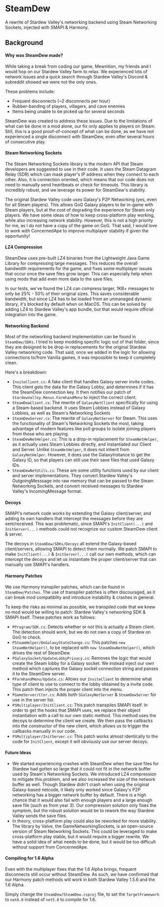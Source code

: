 SteamDew
===
A rewrite of Stardew Valley's networking backend using Steam Networking Sockets,
injected with SMAPI & Harmony.

Background
---

#### Why was SteamDew made?

While taking a break from coding our game, Mewnition, my friends and I would hop
on our Stardew Valley farm to relax. We experienced lots of network issues and a
quick search through Stardew Valley's Discord & subreddit showed we were not the
only ones.

These problems include:
- Frequent disconnects (~2 disconnects per hour)
- Rubber-banding of players, villagers, and cave enemies
- Items being unable to be picked up for several seconds

SteamDew was created to address these issues. Due to the limitations of what can
be done in a mod alone, our fix only applies to players on Steam. Still, this is
a good proof-of-concept of what can be done, as we have not experienced a single
disconnect with SteamDew, even after several hours of consecutive play.

#### Steam Networking Sockets

The Steam Networking Sockets library is the modern API that Steam developers are
suggested to use in their code. It uses the Steam Datagram Relay (SDR) which can
mask player's IP address when they connect to each other. Also, it is connection
oriented, which means that our code does not need to manually send heartbeats or
check for timeouts. This library is incredibly robust, and we leverage its power
for SteamDew's stability.

The original Stardew Valley code uses Galaxy's P2P Networking (yes, even for all
Steam players). This allows GoG Galaxy players to be in-game with Steam players,
but at the cost of degrading the experience for Steam only players. We have some
ideas of how to keep cross-platform play working, while also increasing network
stability. However, this is not a high priority for me, as I do not have a copy
of the game on GoG. That said, I would love to work with ConcernedApe to improve
multiplayer stability if given the opportunity!

#### LZ4 Compression

SteamDew uses pre-built LZ4 binaries from the Lightweight Java Game Library for
compressing large messages. This reduces the overall bandwidth requirements for
the game, and fixes some multiplayer issues that occur once the save files grow
larger. This can especially help when using mods that add even more data to the
save files.

In our tests, we've found the LZ4 can compress larger, 1KB+ messages to only be
25% - 50% of their original sizes. This saves considerable bandwidth, but since
LZ4 has to be loaded from an unmanaged dynamic library, it's blocked by default
when on MacOS. This can be solved by adding LZ4 to Stardew Valley's app bundle,
but that would require official integration into the game.

#### Networking Backend

Most of the networking backend implementation can be found in `SteamDew/SDKs`. I
tried to keep modding specific logic out of that folder, since they are designed
to be drop-in replacements for the original Stardew Valley networking code. That
said, once we added in the logic for allowing connections to/from Vanilla games,
it was impossible to keep it completely clean.

Here's a breakdown:

- `InviteClient.cs`: A fake client that handles Galaxy server invite codes. This
client gets the data for the Galaxy Lobby, and determines if it has the SteamDew
connection key. It then notifies our patch of `StardewValley.Menus.FarmhandMenu`
to inject the correct client.
- `SteamDewClient.cs`: The rewrite of `GalaxyNetClient` specifically for using a
Steam-based backend. It uses Steam Lobbies instead of Galaxy Lobbies, as well as
Steam's Networking Sockets
- `SteamDewServer.cs`: The rewrite of `GalaxyNetServer` for Steam. This uses the
functionality of Steam's Networking Sockets the most, taking advantage of modern
features like poll groups to isolate joining players from those who are playing.
- `SteamDewNetHelper.cs`: This is a drop-in replacement for `SteamNetHelper`, as
it actually uses Steam Lobbies directly, and instantiated our Client and Server.
Unlike `SteamNetHelper`, it does not inherit from `GalaxyNetHelper`. However, it
does use the GalaxyInstance to get the Galaxy ID, so that players can still use
their save files that used Galaxy IDs.
- `SteamDewNetUtils.cs`: These are some utility functions used by our client and
server implementations. They convert Stardew Valley's OutgoingMesssage into raw
memory that can be passed to the Steam Networking Sockets, and convert received
messages to Stardew Valley's IncomingMessage format.

#### Decoys

SMAPI's network code works by extending the Galaxy client/server, and adding its
own handlers that intercept the messages before they are sent/received. This was
problematic, since SMAPI's `InitClient(...)` and `InitServer(...)` methods could
not recognize our custom SteamDew client & server.

The decoys in `SteamDew/SDKs/Decoys` all extend the Galaxy-based client/servers,
allowing SMAPI to detect them normally. We patch SMAPI to make `InitClient(...)`
& `InitServer(...)` call our own methods, which can intercept the decoys and let
us instantiate the proper client/server that can manually use SMAPI's handlers.

#### Harmony Patches

We use Harmony transpiler patches, which can be found in `SteamDew/Patches`. The
use of transpiler patches is often discouraged, as it can break mod compatiblity
and introduce instability & crashes in general.

To keep the risks as minimal as possible, we transpiled code that we knew no mod
would be willing to patch: Stardew Valley's networking SDK & SMAPI itself. These
patches work as follows:

- `PProgram/SDK.cs`: Detects whether or not this is actually a Steam client. The
detection should work, but we do not own a copy of Stardew on GoG to check.
- `PSteamHelper/OnGalaxyStateChange.cs`: This patches `new SteamNetHelper()`, to
be replaced with `new SteamDewNetHelper()`, which drives the rest of SteamDew.
- `PGalaxySocket/UpdateLobbyPrivacy.cs`: Removes the logic that would create the
Steam lobby for a Galaxy socket. We instead inject our own method which captures
the Galaxy socket connection string and passes it to the SteamDew server.
- `PFarmhandMenu/Update.cs`: Allows our `InviteClient` to determine what type of
client to use to connect to the lobby obtained by a invite code. This patch then
injects the proper client into the menu.
- `PGameServer/Ctor.cs`: Adds both `SGalaxyNetServer` & `SteamDewServer` for use
in the server list.
- `PSMultiplayer/InitClient.cs`: This patch transpiles SMAPI itself. In order to
get the hooks that SMAPI uses, we replace their object instantiation with a call
to our own static method. This method uses the decoys to determine the client we
create. We then pass the callbacks into the constructor of the new client, which
allows us to trigger the callbacks manually in our code.
- `PSMultiplayer/InitServer.cs`: This patch works almost identically to the code
for `InitClient`, except it will obviously use our server decoys.

#### Future Ideas

- We started experiencing crashes with SteamDew when the save files for Stardew
had gotten so large that it could not fit in the network buffer used by Steam's
Networking Sockets. We introduced LZ4 compression to mitigate this problem, and
we also increased the size of the network buffer as well. Though Stardew didn't
crash when using the original Galaxy-based netcode, it likely only worked since
Galaxy's P2P networking has a bigger network buffer by default. There is a high
chance that it would also fail with enough players and a large enough save file
(such as from year 3). Our compression solution only fixes the symptom, but the
robust solution would be to rework the way Stardew Valley sends the save files.
- In theory, cross-platform play could also be reworked for more stability. The
library by Valve, the GameNetworkingSockets, is an open-source version of Steam
Networking Sockets. This could be leveraged to make cross-platform play stable,
but it would require a bigger rewrite. We have a solid idea of what needs to be
done, but it would be too difficult without support from ConcernedApe.

#### Compiling for 1.6 Alpha

Even with the multiplayer fixes that the 1.6 Alpha brings, frequent disconnects
still occur without SteamDew. As such, we have confirmed that our Harmony patch
methods will work in both Stardew Valley 1.5.6 and the 1.6 Alpha.

Simply change the `SteamDew/SteamDew.csproj` file, to set the `TargetFramework`
to `net6.0` instead of `net5.0` to compile for 1.6.